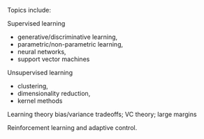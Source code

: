 Topics include: 

Supervised learning 
  * generative/discriminative learning, 
  * parametric/non-parametric learning, 
  * neural networks, 
  * support vector machines
  
Unsupervised learning
  * clustering, 
  * dimensionality reduction, 
  * kernel methods
  
Learning theory
  bias/variance tradeoffs; 
  VC theory; 
  large margins
  
Reinforcement learning and adaptive control. 
